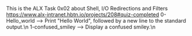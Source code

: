This is the ALX Task 0x02 about Shell, I/O Redirections and Filters
https://www.alx-intranet.hbtn.io/projects/208#quiz-completed
0-Hello_world --> Print "Hello World", followed by a new line to the standard output.\n
1-confused_smiley --> Display a confused smiley.\n
